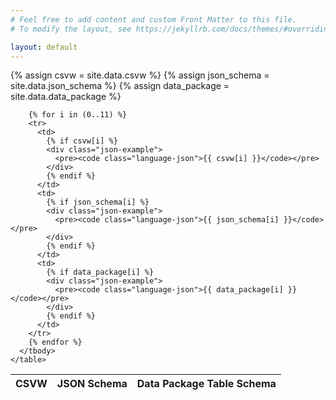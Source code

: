 ```yaml
---
# Feel free to add content and custom Front Matter to this file.
# To modify the layout, see https://jekyllrb.com/docs/themes/#overriding-theme-defaults

layout: default
---
```


<div class="datatable-container">
  <div class="datatable-content">
    <table class="datatable display responsive nowrap" style="width:100%">
      <thead>
        <tr>
          <th>CSVW</th>
          <th>JSON Schema</th>
          <th>Data Package Table Schema</th>
        </tr>
      </thead>
      <tbody>
        {% assign csvw = site.data.csvw %}
        {% assign json_schema = site.data.json_schema %}
        {% assign data_package = site.data.data_package %}

        {% for i in (0..11) %}
        <tr>
          <td>
            {% if csvw[i] %}
            <div class="json-example">
              <pre><code class="language-json">{{ csvw[i] }}</code></pre>
            </div>
            {% endif %}
          </td>
          <td>
            {% if json_schema[i] %}
            <div class="json-example">
              <pre><code class="language-json">{{ json_schema[i] }}</code></pre>
            </div>
            {% endif %}
          </td>
          <td>
            {% if data_package[i] %}
            <div class="json-example">
              <pre><code class="language-json">{{ data_package[i] }}</code></pre>
            </div>
            {% endif %}
          </td>
        </tr>
        {% endfor %}
      </tbody>
    </table>
  </div>
</div>

